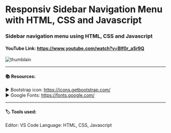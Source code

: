 # Responsiv Sidebar Navigation Menu with HTML, CSS and Javascript
### Sidebar navigation menu using HTML, CSS and Javascript

#### YouTube Link: https://www.youtube.com/watch?v=BIf0r_aSr9Q

![thumblain](https://user-images.githubusercontent.com/98970815/188281735-32c93dd1-2abe-4b35-82d3-763aae651f22.png)


------------------------------------------------------------------------

#### 📚 Resources: 

▶️ Bootstrap icon: https://icons.getbootstrap.com/ </br>
▶️ Google Fonts: https://fonts.google.com/


----------------------------------------------------------------------------
#### 🏷️ Tools used:

Editor: VS Code
Language: HTML, CSS, Javascript
